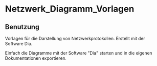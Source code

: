 # Netzwerk_Diagramm_Vorlagen

## Benutzung

Vorlagen für die Darstellung von Netzwerkprotokollen. Erstellt mit der Software Dia.

Einfach die Diagramme mit der Software "Dia" starten und in die eigenen Dokumentationen exportieren.

